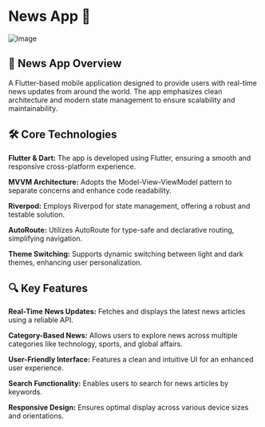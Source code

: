 # News App 📰

![Image](https://github.com/user-attachments/assets/94527bc9-5d7e-4fe7-affb-0d9acad18d30)

## 📰 News App Overview

A Flutter-based mobile application designed to provide users with real-time news updates from around the world. The app emphasizes clean architecture and modern state management to ensure scalability and maintainability.

## 🛠️ Core Technologies

**Flutter & Dart:** The app is developed using Flutter, ensuring a smooth and responsive cross-platform experience.

**MVVM Architecture:** Adopts the Model-View-ViewModel pattern to separate concerns and enhance code readability.

**Riverpod:** Employs Riverpod for state management, offering a robust and testable solution.

**AutoRoute:** Utilizes AutoRoute for type-safe and declarative routing, simplifying navigation.

**Theme Switching:** Supports dynamic switching between light and dark themes, enhancing user personalization.

## 🔍 Key Features

**Real-Time News Updates:** Fetches and displays the latest news articles using a reliable API.

**Category-Based News:** Allows users to explore news across multiple categories like technology, sports, and global affairs.

**User-Friendly Interface:** Features a clean and intuitive UI for an enhanced user experience.

**Search Functionality:** Enables users to search for news articles by keywords.

**Responsive Design:** Ensures optimal display across various device sizes and orientations.

